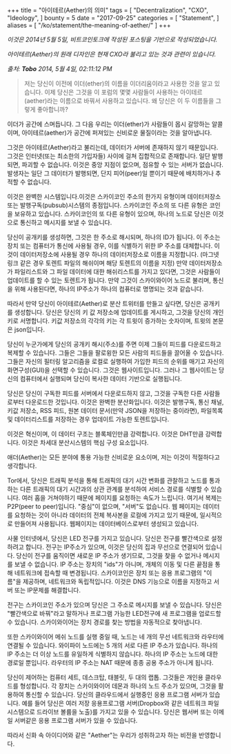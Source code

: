 +++
title = "아이테르(Aether)의 의미"
tags = [
    "Decentralization",
    "CXO",
    "Ideology",
]
bounty = 5
date = "2017-09-25"
categories = [
    "Statement",
]
aliases = [
	"/ko/statement/the-meaning-of-aether/"
]
+++

*이것은 2014년 5월 5일, 비트코인토크에 작성된 포스팅을 기반으로 작성되었습니다.*

*아이테르(Aether)의 원래 디자인은 현재 CXO라 불리고 있는 것과 관련이 있습니다.*

*출처: **Tobo** 2014, 5월 4일, 02:11:12 PM*
>저는 당신이 이전에 이더(ether)의 이름을 이더리움이라고 사용한 것을 알고 있습니다.
이제 당신은 그것을 이 포럼의 몇몇 사람들이 사용하는 아이테르(aether)라는 이름으로 바꿔서 사용하고 있습니다.
왜 당신은 이 두 이름들을 그렇게 좋아합니까?

이더가 공간에 스며듭니다. 그 다음 우리는 이더(ether)가 사람들이 몹시 갈망하는 알콜이며,
아이테르(aether)가 공간에 퍼져있는 신비로운 물질이라는 것을 알아냅니다.

그것은 아이테르(Aether)라고 불리는데, 데이터가 서버에 존재하지 않기 때문입니다.
그것은 인터넷(또는 최소한의 가입자들) 사이에 걸쳐 집합적으로 존재합니다.
일단 발행되면, 파괴할 수 없습니다. 이것은 중앙 지점이 없으며, 점유할 수 있는 서버가 없습니다.
발생자는 일단 그 데이터가 발행되면, 단지 피어(peer)일 뿐이기 때문에 배치하거나 추적할 수 없습니다.

이것은 완벽한 시스템입니다.이것은 스카이코인 주소의 한가지 유형이며 데이터저장소 또는 발행구독(pubsub)시스템의 종점입니다.
스카이코인 주소의 또 다른 유형은 코인을 보유하고 있습니다.
스카이코인의 또 다른 유형이 있으며, 하나의 노드로 당신은 이것으로 통신하고 메시지를 보낼 수 있습니다.

당신이 공개키를 생성하면, 그것은 한 주소로 해시되며, 하나의 ID가 됩니다.
이 주소는 장치 또는 컴퓨터가 통신에 사용될 경우, 이를 식별하기 위한 IP 주소를 대체합니다.
이것이 데이터저장소에 사용될 경우 하나의 데이터저장소로 이름을 지정합니다.
(마그넷 링크 같은 경우 토렌트 파일의 해쉬이며 해당 토렌트의 이름을 지정)
만약 데이터저장소가 파일리스트와 그 파일 데이터에 대한 해쉬리스트를 가지고 있다면,
그것은 사람들이 업데이트를 할 수 있는 토렌트가 됩니다.
만약 그것이 스카이와이어 노드로 불리며, 통신을 위해 사용된다면,
하나의 IP주소가 하나의 컴퓨터로 명명되는 것과 같습니다.

따라서 만약 당신이 아이테르(Aether)로 분산 트위터를 만들고 싶다면, 당신은 공개키를 생성합니다.
당신은 당신의 키 값 저장소에 업데이트를 게시하고, 그것을 당신의 개인키로 서명합니다.
키값 저장소의 각각의 키는 각 트윗이 증가하는 숫자이며, 트윗의 본문은 json입니다.

당신이 누군가에게 당신의 공개키 해시(주소)를 주면 이제 그들이 피드를 다운로드하고 복제할 수 있습니다.
그들은 그들을 팔로윙한 모든 사람의 피드들을 끌어올 수 있습니다.
그들은 자신의 필터링 알고리즘을 로컬로 실행하여 가입한 피드의 순위를 매기고 자신의 화면구성(GUI)을 선택할 수 있습니다.
그것은 웹사이트입니다. 그러나 그 웹사이트는 당신의 컴퓨터에서 실행되며 당신이 복사한 데이터 기반으로 실행됩니다.

당신은 당신이 구독한 피드를 서버에서 다운로드하지 않고, 그것을 구독한
다른 사람들로부터 다운로드한 것입니다.
이것은 완벽한 분산화입니다. 이것은 발행구독, 통신 채널, 키값 저장소,
RSS 피드, 원본 데이터 문서(만약 JSON을 저장하는 중이라면),
파일목록 및 데이터리스트를 저장하는 경우 업데이트 가능한 토렌트입니다.

이것은 혁신이며, 이 데이터 구조는 블록체인만큼 강력합니다.
이것은 DHT만큼 강력합니다.
이것은 차세대 분산시스템의 핵심 구성 요소입니다.

애더(Aether)는 모든 분야에 통용 가능한 신비로운 요소이며,
저는 이것이 적절하다고 생각합니다.

Tor에서, 당신은 트래픽 분석을 통해 트래픽의 대기 시간 변화를 관찰하고 노드를
통과하는 다른 트래픽의 대기 시간과의 상관 관계를 분석하여 서비스 경로를 식별할 수 있습니다.
여러 홉을 거쳐야하기 때문에 페이지를 요청하는 속도가 느립니다.
여기서 복제는 P2P(peer to peer)입니다.
"중심"이 없으며, "서버"도 없습니다.
웹 페이지는 데이터를 요청하는 것이 아니라 데이터의 전체 복사본을 로컬에 가지고
있기 때문에, 일시적으로 만들어져 사용됩니다.
웹페이지는 데이터베이스로부터 생성되고 있습니다.

사물 인터넷에서, 당신은 LED 전구를 가지고 있습니다.
당신은 전구를 빨간색으로 설정하려고 합니다. 전구는 IP주소가 있으며, 이것은 당신의
집과 무선으로 연결되어 있습니다. 당신이 전구를 움직이면 새로운 IP 주소가 생기므로,
그것을 찾을 수 없거나 메시지를 보낼 수 없습니다.
IP 주소는 장치의 "ids"가 아니며, 개체의 이동 및 다른 끝점을 통해 네트워크에 접속할 때 변경됩니다.
스카이코인은 장치 또는 응용 프로그램의 "이름"을 제공하며, 네트워크와 독립적입니다.
이것은 DNS 기능으로 이름을 지정하고 서버 또는 IP문제를 해결합니다.

전구는 스카이코인 주소가 있으며 당신은 그 주소로 메시지를 보낼 수 있습니다.
당신은 "빨간색으로 바꿔"라고 말하거나 프로그램 가능한 LED전구에 새 프로그램을 업로드할 수 있습니다.
스카이와이어는 장치 경로를 찾는 방법을 자동적으로 찾아냅니다.

또한 스카이와이어 메쉬 노드를 실행 중일 때,
노드는 네 개의 무선 네트워크와 라우터에 연결될 수 있습니다.
와이파이 노드에는 5 개의 서로 다른 IP 주소가 있습니다.
하나의 IP 주소는 더 이상 노드를 유일하게 식별하지 않습니다.
하나의 IP 주소는 노드에 대한 경로일 뿐입니다.
라우터의 IP 주소는 NAT 때문에 종종 공용 주소가 아니게 됩니다.

당신이 제어하는 컴퓨터 세트, 데스크탑, 태블릿, 두 대의 랩톱.
그것들은 개인용 클라우드를 형성합니다.
각 장치는 스카이와이어 데몬과 하나의 노드 주소가 있으며, 그것을 활용하여 통신할 수 있습니다.
당신의 클라우드에서 실행중인 응용 프로그램 서버가 있습니다.
예를 들어 당신은 여러 저장 응용프로그램 서버(Dropbox와 같은
네트워크 파일 시스템으로 드라이브 볼륨을 노출)를 가지고 있을 수 있습니다.
당신은 웹서버 또는 이메일 서버같은 응용 프로그램 서버가 있을 수 있습니다.

따라서 신화 속 아이디어와 같은 "Aether"는 우리가 성취하고자 하는 비전을 반영합니다.
